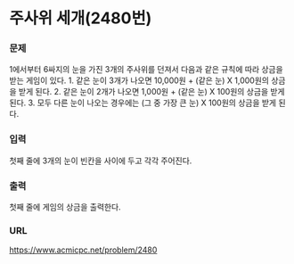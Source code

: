 # 주사위 세개\(2480번\)

### 문제

1에서부터 6싸지의 눈을 가진 3개의 주사위를 던져서 다음과 같은 규칙에 따라 상금을 받는 게임이 있다.
    1. 같은 눈이 3개가 나오면 10,000원 + (같은 눈) X 1,000원의 상금을 받게 된다.
    2. 같은 눈이 2개가 나오면 1,000원 + (같은 눈) X 100원의 상금을 받게 된다.
    3. 모두 다른 눈이 나오는 경우에는 (그 중 가장 큰 눈) X 100원의 상금을 받게 된다.
     

### 입력

첫째 줄에 3개의 눈이 빈칸을 사이에 두고 각각 주어진다.


### 출력

첫째 줄에 게임의 상금을 출력한다.


### URL

https://www.acmicpc.net/problem/2480